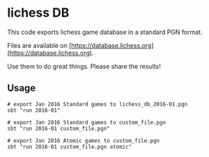# lichess DB

This code exports lichess game database in a standard PGN format.

Files are available on [https://database.lichess.org](https://database.lichess.org).

Use them to do great things. Please share the results!

## Usage

```
# export Jan 2016 Standard games to lichess_db_2016-01.pgn
sbt "run 2016-01"

# export Jan 2016 Standard games to custom_file.pgn
sbt "run 2016-01 custom_file.pgn"

# export Jan 2016 Atomic games to custom_file.pgn
sbt "run 2016-01 custom_file.pgn atomic"
```
